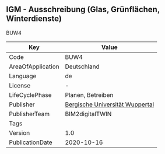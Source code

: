 ## IGM - Ausschreibung (Glas, Grünflächen, Winterdienste)
BUW4

Key | Value |
--|--|
Code | BUW4 |  
AreaOfApplication | Deutschland |  
Language | de |  
License | - |  
LifeCyclePhase | Planen, Betreiben |  
Publisher | [Bergische Universität Wuppertal]() |  
PublisherTeam | BIM2digitalTWIN |  
Tags |  |  
Version | 1.0 |  
PublicationDate | 2020-10-16 |  

